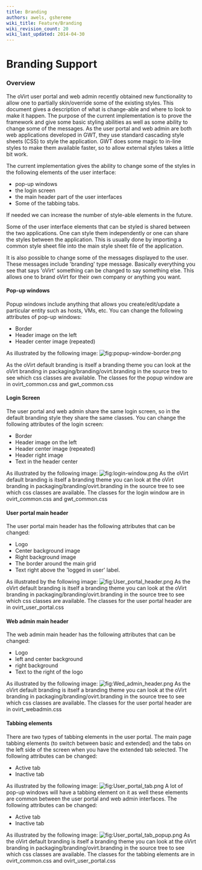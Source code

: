 ```yaml
---
title: Branding
authors: awels, gshereme
wiki_title: Feature/Branding
wiki_revision_count: 20
wiki_last_updated: 2014-04-30
---
```


# Branding Support

### Overview

The oVirt user portal and web admin recently obtained new functionality to allow one to partially skin/override some of the existing styles. This document gives a description of what is change-able and where to look to make it happen. The purpose of the current implementation is to prove the framework and give some basic styling abilities as well as some ability to change some of the messages. As the user portal and web admin are both web applications developed in GWT, they use standard cascading style sheets (CSS) to style the application. GWT does some magic to in-line styles to make them available faster, so to allow external styles takes a little bit work.

The current implementation gives the ability to change some of the styles in the following elements of the user interface:

*   pop-up windows
*   the login screen
*   the main header part of the user interfaces
*   Some of the tabbing tabs.

If needed we can increase the number of style-able elements in the future.

Some of the user interface elements that can be styled is shared between the two applications. One can style them independently or one can share the styles between the application. This is usually done by importing a common style sheet file into the main style sheet file of the application.

It is also possible to change some of the messages displayed to the user. These messages include 'branding' type message. Basically everything you see that says 'oVirt' something can be changed to say something else. This allows one to brand oVirt for their own company or anything you want.

#### Pop-up windows

Popup windows include anything that allows you create/edit/update a particular entity such as hosts, VMs, etc. You can change the following attributes of pop-up windows:

*   Border
*   Header image on the left
*   Header center image (repeated)

As illustrated by the following image:
![](popup-window-border.png "fig:popup-window-border.png")

As the oVirt default branding is itself a branding theme you can look at the oVirt branding in packaging/branding/ovirt.branding in the source tree to see which css classes are available. The classes for the popup window are in ovirt_common.css and gwt_common.css

#### Login Screen

The user portal and web admin share the same login screen, so in the default branding style they share the same classes. You can change the following attributes of the login screen:

*   Border
*   Header image on the left
*   Header center image (repeated)
*   Header right image
*   Text in the header center

As illustrated by the following image:
![](login-window.png "fig:login-window.png") As the oVirt default branding is itself a branding theme you can look at the oVirt branding in packaging/branding/ovirt.branding in the source tree to see which css classes are available. The classes for the login window are in ovirt_common.css and gwt_common.css

#### User portal main header

The user portal main header has the following attributes that can be changed:

*   Logo
*   Center background image
*   Right background image
*   The border around the main grid
*   Text right above the 'logged in user' label.

As illustrated by the following image:
![](User_portal_header.png "fig:User_portal_header.png") As the oVirt default branding is itself a branding theme you can look at the oVirt branding in packaging/branding/ovirt.branding in the source tree to see which css classes are available. The classes for the user portal header are in ovirt_user_portal.css

#### Web admin main header

The web admin main header has the following attributes that can be changed:

*   Logo
*   left and center background
*   right background
*   Text to the right of the logo

As illustrated by the following image:
![](Wed_admin_header.png "fig:Wed_admin_header.png") As the oVirt default branding is itself a branding theme you can look at the oVirt branding in packaging/branding/ovirt.branding in the source tree to see which css classes are available. The classes for the user portal header are in ovirt_webadmin.css

#### Tabbing elements

There are two types of tabbing elements in the user portal. The main page tabbing elements (to switch between basic and extended) and the tabs on the left side of the screen when you have the extended tab selected. The following attributes can be changed:

*   Active tab
*   Inactive tab

As illustrated by the following image:
![](User_portal_tab.png "fig:User_portal_tab.png") A lot of pop-up windows will have a tabbing element on it as well these elements are common between the user portal and web admin interfaces. The following attributes can be changed:

*   Active tab
*   Inactive tab

As illustrated by the following image:
![](User_portal_tab_popup.png "fig:User_portal_tab_popup.png") As the oVirt default branding is itself a branding theme you can look at the oVirt branding in packaging/branding/ovirt.branding in the source tree to see which css classes are available. The classes for the tabbing elements are in ovirt_common.css and ovirt_user_portal.css
